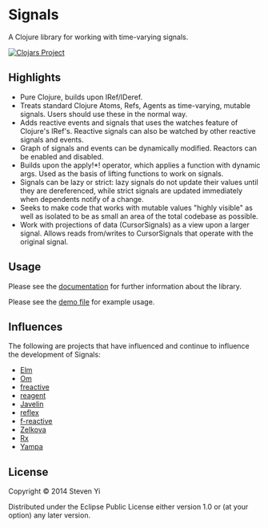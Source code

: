 # Signals

A Clojure library for working with time-varying signals. 

[![Clojars Project](http://clojars.org/kunstmusik/signals/latest-version.svg)](http://clojars.org/kunstmusik/signals)

## Highlights

* Pure Clojure, builds upon IRef/IDeref.
* Treats standard Clojure Atoms, Refs, Agents as time-varying, mutable signals. Users should use these in the normal way.
* Adds reactive events and signals that uses the watches feature of Clojure's IRef's. Reactive signals can also be watched by other reactive signals and events.
* Graph of signals and events can be dynamically modified. Reactors can be enabled and disabled.
* Builds upon the apply!\*! operator, which applies a function with dynamic args.  Used as the basis of lifting functions to work on signals.
* Signals can be lazy or strict: lazy signals do not update their values until they are dereferenced, while strict signals are updated immediately when dependents notify of a change.
* Seeks to make code that works with mutable values "highly visible" as well as isolated to be as small an area of the total codebase as possible. 
* Work with projections of data (CursorSignals) as a view upon a larger signal.  Allows reads from/writes to CursorSignals that operate with the original signal. 

## Usage

Please see the [documentation](doc/intro.md) for further information about the library.

Please see the [demo file](src/signals/demo.clj) for example usage.

## Influences

The following are projects that have influenced and continue to influence the development of Signals:

* [Elm](http://elm-lang.org)
* [Om](https://github.com/swannodette/om)
* [freactive](https://github.com/aaronc/freactive)
* [reagent](https://github.com/reagent-project/reagent)
* [Javelin](https://github.com/tailrecursion/javelin)
* [reflex](https://github.com/lynaghk/reflex)
* [f-reactive](https://github.com/aaronc/freactive)
* [Zelkova](https://github.com/jamesmacaulay/zelkova)
* [Rx](https://github.com/ReactiveX/RxClojure)
* [Yampa](https://www.haskell.org/haskellwiki/Yampa)

## License

Copyright © 2014 Steven Yi 

Distributed under the Eclipse Public License either version 1.0 or (at
your option) any later version.
